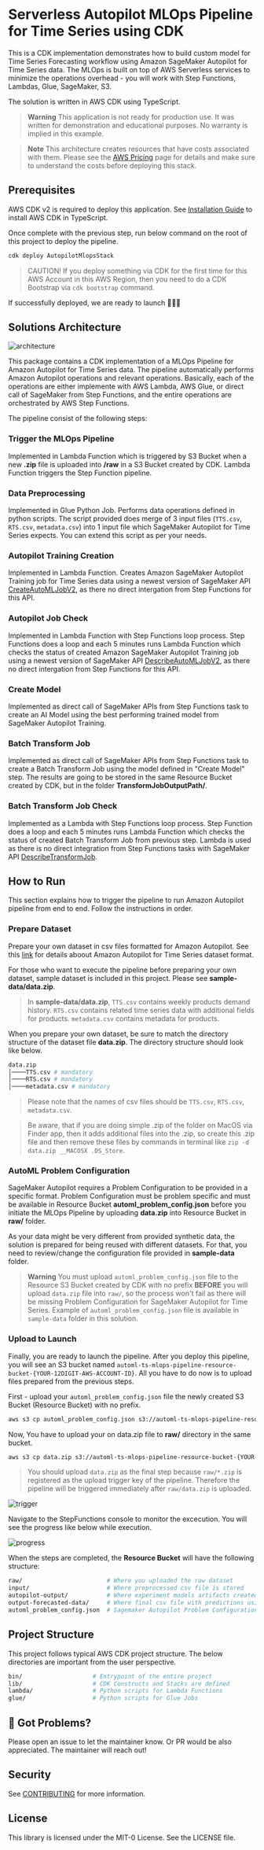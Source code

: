 # Serverless Autopilot MLOps Pipeline for Time Series using CDK

This is a CDK implementation demonstrates how to build custom model for Time Series Forecasting workflow using Amazon SageMaker Autopilot for Time Series data. The MLOps is built on top of AWS Serverless services to minimize the operations overhead - you will work with Step Functions, Lambdas, Glue, SageMaker, S3.

The solution is written in AWS CDK using TypeScript.

> **Warning**
> This application is not ready for production use. It was written for demonstration and educational purposes. No warranty is implied in this example.

> **Note**
> This architecture creates resources that have costs associated with them. Please see the [AWS Pricing](https://aws.amazon.com/pricing/) page for details and make sure to understand the costs before deploying this stack.

## Prerequisites

AWS CDK v2 is required to deploy this application.
See [Installation Guide](https://docs.aws.amazon.com/cdk/latest/guide/work-with-cdk-typescript.html) to install AWS CDK in TypeScript.  

Once complete with the previous step, run below command on the root of this project to deploy the pipeline.

```bash
cdk deploy AutopilotMlopsStack
```

> CAUTION! If you deploy something via CDK for the first time for this AWS Account in this AWS Region, then you need to do a CDK Bootstrap via `cdk bootstrap` command.

If successfully deployed, we are ready to launch 🚀🚀🚀

## Solutions Architecture

![architecture](asset/automl-ts-mlops-pipelien-architecture.png)

This package contains a CDK implementation of a MLOps Pipeline for Amazon Autopilot for Time Series data. The pipeline automatically performs Amazon Autopilot operations and relevant operations. Basically, each of the operations are either implemente with AWS Lambda, AWS Glue, or direct call of SageMaker from Step Functions, and the entire operations are orchestrated by AWS Step Functions.

The pipeline consist of the following steps:

### Trigger the MLOps Pipeline
Implemented in Lambda Function which is triggered by S3 Bucket when a new __.zip__ file is uploaded into __/raw__ in a S3 Bucket created by CDK. Lambda Function triggers the Step Function pipeline.

### Data Preprocessing
Implemented in Glue Python Job. Performs data operations defined in python scripts. The script provided does merge of 3 input files (`TTS.csv`, `RTS.csv`, `metadata.csv`) into 1 input file which SageMaker Autopilot for Time Series expects. You can extend this script as per your needs.

### Autopilot Training Creation
Implemented in Lambda Function. Creates Amazon SageMaker Autopilot Training job for Time Series data using a newest version of SageMaker API [CreateAutoMLJobV2](https://docs.aws.amazon.com/sagemaker/latest/APIReference/API_CreateAutoMLJobV2.html), as there no direct intergation from Step Functions for this API.

### Autopilot Job Check
Implemented in Lambda Function with Step Functions loop process. Step Functions does a loop and each 5 minutes runs Lambda Function which checks the status of created Amazon SageMaker Autopilot Training job using a newest version of SageMaker API [DescribeAutoMLJobV2](https://docs.aws.amazon.com/sagemaker/latest/APIReference/API_DescribeAutoMLJobV2.html), as there no direct intergation from Step Functions for this API.

### Create Model
Implemented as direct call of SageMaker APIs from Step Functions task to create an AI Model using the best performing trained model from SageMaker Autopilot Training.

### Batch Transform Job
Implemented as direct call of SageMaker APIs from Step Functions task to create a Batch Transform Job using the model defined in "Create Model" step. The results are going to be stored in the same Resource Bucket created by CDK, but in the folder __TransformJobOutputPath/__.

### Batch Transform Job Check
Implemented as a Lambda with Step Functions loop process. Step Function does a loop and each 5 minutes runs Lambda Function which checks the status of created Batch Transform Job from previous step. Lambda is used as there is no direct integration from Step Functions tasks with SageMaker API [DescribeTransformJob](https://docs.aws.amazon.com/sagemaker/latest/APIReference/API_DescribeTransformJob.html).

## How to Run

This section explains how to trigger the pipeline to run Amazon Autopilot pipeline from end to end. Follow the instructions in order.

### Prepare Dataset

Prepare your own dataset in csv files formatted for Amazon Autopilot.
See this [link](https://docs.aws.amazon.com/sagemaker/latest/dg/timeseries-forecasting-data-format.html) for details aboout Amazon Autopilot for Time Series dataset format.

For those who want to execute the pipeline before preparing your own dataset, sample dataset is included in this project. Please see __sample-data/data.zip__.

> In __sample-data/data.zip__, `TTS.csv` contains weekly products demand history. `RTS.csv` contains related time series data with additional fields for products. `metadata.csv` contains metadata for products.

When you prepare your own dataset, be sure to match the directory structure of the dataset file __data.zip__. The directory structure should look like below.

```bash
data.zip
│────TTS.csv # mandatory
│────RTS.csv # mandatory
│────metadata.csv # mandatory
```

> Please note that the names of csv files should be `TTS.csv`, `RTS.csv`, `metadata.csv`.

> Be aware, that if you are doing simple .zip of the folder on MacOS via Finder app, then it adds additional files into the .zip, so create this .zip file and then remove these files by commands in terminal like `zip -d data.zip __MACOSX .DS_Store`.

### AutoML Problem Configuration

SageMaker Autopilot requires a Problem Configuration to be provided in a specific format. Problem Configuration must be problem specific and must be available in Resource Bucket __automl_problem_config.json__ before you initiate the MLOps Pipeline by uploading __data.zip__ into Resource Bucket in __raw/__ folder.

As your data might be very different from provided synthetic data, the solution is prepared for being reused with different datasets. For that, you need to review/change the configuration file provided in __sample-data__ folder.

> **Warning**
> You must upload `automl_problem_config.json` file to the Resource S3 Bucket created by CDK with no prefix __BEFORE__ you will upload `data.zip` file into `raw/`, so the process won't fail as there will be missing Problem Configuration for SageMaker Autopilot for Time Series.
> Example of `automl_problem_config.json` file is available in `sample-data` folder in this solution.

### Upload to Launch

Finally, you are ready to launch the pipeline. After you deploy this pipeline,
you will see an S3 bucket named `automl-ts-mlops-pipeline-resource-bucket-{YOUR-12DIGIT-AWS-ACCOUNT-ID}`. All you have to do now is to upload files prepared from the previous steps. 

First - upload your `automl_problem_config.json` file the newly created S3 Bucket (Resource Bucket) with no prefix.

```bash
aws s3 cp automl_problem_config.json s3://automl-ts-mlops-pipeline-resource-bucket-{YOUR-12DIGIT-AWS-ACCOUNT-ID}
```

Now, You have to upload your on data.zip file to __raw/__ directory in the same bucket.

```bash
aws s3 cp data.zip s3://automl-ts-mlops-pipeline-resource-bucket-{YOUR-12DIGIT-AWS-ACCOUNT-ID}/raw
```

> You should upload `data.zip` as the final step because `raw/*.zip` is registered as the upload trigger key of the pipeline. Therefore the pipeline will be triggered immediately after `raw/data.zip` is uploaded.

![trigger](asset/trigger.png)

Navigate to the StepFunctions console to monitor the excecution. You will see the progress like below while execution.

![progress](asset/progress.png)

When the steps are completed, the __Resource Bucket__ will have the following structure:

```bash
raw/                        # Where you uploaded the raw dataset
input/                      # Where preprocessed csv file is stored
autopilot-output/           # Where experiment models artifacts created by SageMaker Autopilot are stored
output-forecasted-data/     # Where final csv file with predictions using AIML model is stored
automl_problem_config.json  # Sagemaker Autopilot Problem Configuration file 
```


## Project Structure
This project follows typical AWS CDK project structure. The below directories are important from the user perspective.

```bash
bin/                    # Entrypoint of the entire project
lib/                    # CDK Constructs and Stacks are defined
lambda/                 # Python scripts for Lambda Functions
glue/                   # Python scripts for Glue Jobs
```


## 👀 Got Problems?

Please open an issue to let the maintainer know. Or PR would be also appreciated.
The maintainer will reach out!

## Security

See [CONTRIBUTING](CONTRIBUTING.md#security-issue-notifications) for more information.

## License

This library is licensed under the MIT-0 License. See the LICENSE file.
